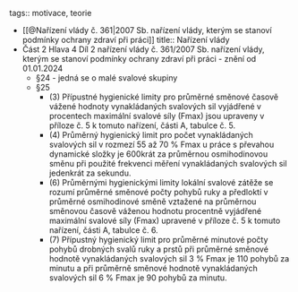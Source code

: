 tags:: motivace, teorie

- [[@Nařízení vlády č. 361|2007 Sb. nařízení vlády, kterým se stanoví podmínky ochrany zdraví při práci]] 
  title:: Nařízení vlády
- Část 2 Hlava 4 Díl 2 nařízení vlády č. 361/2007 Sb. nařízení vlády, 
  kterým se stanoví podmínky ochrany zdraví při práci - znění od 
  01.01.2024
	- §24 - jedná se o malé svalové skupiny
	- §25
		- (3) Přípustné hygienické limity pro průměrné směnové časově vážené hodnoty 
		  vynakládaných svalových sil vyjádřené v procentech maximální svalové 
		  síly (Fmax) jsou upraveny v příloze č. 5 k tomuto nařízení, části A, 
		  tabulce č. 5.
		- (4) Průměrný hygienický limit pro počet vynakládaných 
		  svalových sil v rozmezí 55 až 70 % Fmax u práce s převahou dynamické 
		  složky je 600krát za průměrnou osmihodinovou směnu při použité frekvenci
		   měření vynakládaných svalových sil jedenkrát za sekundu.
		- (6) Průměrnými hygienickými limity lokální svalové zátěže se 
		  rozumí průměrné směnové počty pohybů ruky a předloktí v průměrné 
		  osmihodinové směně vztažené na průměrnou směnovou časově váženou hodnotu
		   procentně vyjádřené maximální svalové síly (Fmax) upravené v příloze č.
		   5 k tomuto nařízení, části A, tabulce č. 6.
		- (7) Přípustný hygienický limit pro průměrné minutové počty 
		  pohybů drobných svalů ruky a prstů při průměrné směnové hodnotě 
		  vynakládaných svalových sil 3 % Fmax je 110 pohybů za minutu a při 
		  průměrně směnové hodnotě vynakládaných svalových sil 6 % Fmax je 90 
		  pohybů za minutu.